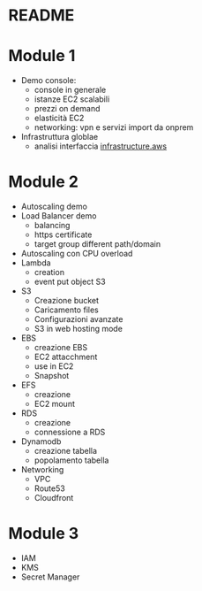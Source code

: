 README
======

# Module 1
* Demo console:
    * console in generale
    * istanze EC2 scalabili
    * prezzi on demand
    * elasticità EC2
    * networking: vpn e servizi import da onprem
* Infrastruttura globlae
    * analisi interfaccia [infrastructure.aws](http://infrastructure.aws/)

# Module 2
* Autoscaling demo
* Load Balancer demo
    * balancing
    * https certificate
    * target group different path/domain
* Autoscaling con CPU overload
* Lambda
    * creation
    * event put object S3
* S3
    * Creazione bucket
    * Caricamento files
    * Configurazioni avanzate
    * S3 in web hosting mode
* EBS
    * creazione EBS
    * EC2 attacchment
    * use in EC2
    * Snapshot
* EFS
    * creazione
    * EC2 mount
* RDS
    * creazione
    * connessione a RDS
* Dynamodb
    * creazione tabella
    * popolamento tabella
* Networking
    * VPC
    * Route53
    * Cloudfront

# Module 3
* IAM
* KMS
* Secret Manager